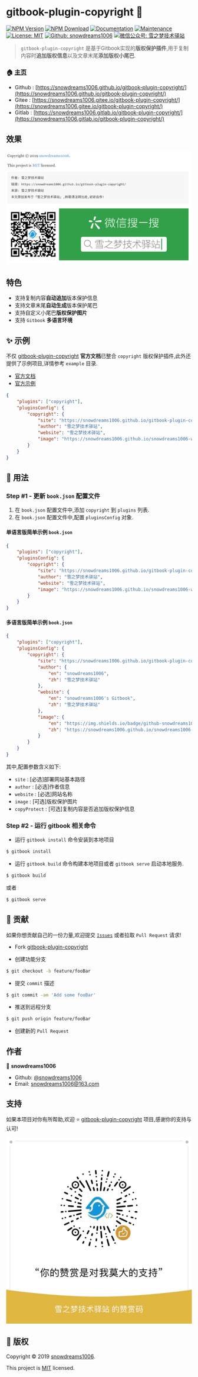 # gitbook-plugin-copyright 👋

[![NPM Version](https://img.shields.io/npm/v/gitbook-plugin-copyright.svg)](https://www.npmjs.com/package/gitbook-plugin-copyright)
[![NPM Download](https://img.shields.io/npm/dt/gitbook-plugin-copyright.svg)](https://www.npmjs.com/package/gitbook-plugin-copyright)
[![Documentation](https://img.shields.io/badge/documentation-yes-brightgreen.svg)](https://github.com/snowdreams1006/gitbook-plugin-copyright#readme)
[![Maintenance](https://img.shields.io/badge/Maintained%3F-yes-green.svg)](https://github.com/snowdreams1006/gitbook-plugin-copyright/graphs/commit-activity)
[![License: MIT](https://img.shields.io/npm/l/gitbook-plugin-copyright.svg)](https://github.com/snowdreams1006/gitbook-plugin-copyright/blob/master/LICENSE)
[![Github: snowdreams1006](https://img.shields.io/badge/github-snowdreams1006-brightgreen.svg)](https://github.com/snowdreams1006)
[![微信公众号: 雪之梦技术驿站](https://img.shields.io/badge/%E5%BE%AE%E4%BF%A1%E5%85%AC%E4%BC%97%E5%8F%B7-%E9%9B%AA%E4%B9%8B%E6%A2%A6%E6%8A%80%E6%9C%AF%E9%A9%BF%E7%AB%99-brightgreen.svg)](https://snowdreams1006.github.io/snowdreams1006-wechat-public.jpeg)

> `gitbook-plugin-copyright` 是基于Gitbook实现的**版权保护插件**,用于复制内容时**追加版权信息**以及文章末尾**添加版权小尾巴**.

### 🏠 [主页](https://github.com/snowdreams1006/gitbook-plugin-copyright#readme)

- Github : [https://snowdreams1006.github.io/gitbook-plugin-copyright/](https://snowdreams1006.github.io/gitbook-plugin-copyright/)
- Gitee : [https://snowdreams1006.gitee.io/gitbook-plugin-copyright/](https://snowdreams1006.gitee.io/gitbook-plugin-copyright/)
- Gitlab : [https://snowdreams1006.gitlab.io/gitbook-plugin-copyright/](https://snowdreams1006.gitlab.io/gitbook-plugin-copyright/)

## 效果

![copyright-use-preview.png](copyright-use-preview.png)

## 特色

- 支持复制内容**自动追加**版本保护信息
- 支持文章末尾**自动生成**版本保护尾巴
- 支持自定义小尾巴**版权保护图片**
- 支持 `Gitbook` **多语言环境**

## ✨ 示例

不仅 [gitbook-plugin-copyright](https://github.com/snowdreams1006/gitbook-plugin-copyright) **官方文档**已整合 `copyright` 版权保护插件,此外还提供了示例项目,详情参考 `example` 目录.

- [官方文档](https://github.com/snowdreams1006/gitbook-plugin-copyright/tree/master/docs)
- [官方示例](https://github.com/snowdreams1006/gitbook-plugin-copyright/tree/master/example)

```json
{
    "plugins": ["copyright"],
    "pluginsConfig": {
        "copyright": {
            "site": "https://snowdreams1006.github.io/gitbook-plugin-copyright",
            "author": "雪之梦技术驿站",
            "website": "雪之梦技术驿站",
            "image": "https://snowdreams1006.github.io/snowdreams1006-wechat-open.png"
        }
    }
}
```

## 🚀 用法

### Step #1 - 更新 `book.json` 配置文件

1. 在 `book.json` 配置文件中,添加 `copyright` 到 `plugins` 列表.
2. 在 `book.json` 配置文件中,配置 `pluginsConfig` 对象.

#### 单语言版简单示例 `book.json` 

```json
{
    "plugins": ["copyright"],
    "pluginsConfig": {
        "copyright": {
            "site": "https://snowdreams1006.github.io/gitbook-plugin-copyright",
            "author": "雪之梦技术驿站",
            "website": "雪之梦技术驿站",
            "image": "https://snowdreams1006.github.io/snowdreams1006-wechat-open.png"
        }
    }
}
```

#### 多语言版简单示例 `book.json` 

```json
{
    "plugins": ["copyright"],
    "pluginsConfig": {
        "copyright": {
            "site": "https://snowdreams1006.github.io/gitbook-plugin-copyright",
            "author": {
                "en": "snowdreams1006",
                "zh": "雪之梦技术驿站"
            },
            "website": {
                "en": "snowdreams1006's Gitbook",
                "zh": "雪之梦技术驿站"
            },
            "image": {
                "en": "https://img.shields.io/badge/github-snowdreams1006-brightgreen.svg",
                "zh": "https://snowdreams1006.github.io/snowdreams1006-wechat-open.png"
            }
        }
    }
}
```

其中,配置参数含义如下: 

- `site` : [必选]部署网站基本路径
- `author` : [必选]作者信息
- `website` : [必选]网站名称
- `image` : [可选]版权保护图片
- `copyProtect` : [可选]复制内容是否追加版权保护信息

### Step #2 - 运行 gitbook 相关命令

- 运行 `gitbook install` 命令安装到本地项目

```bash
$ gitbook install
```

- 运行 `gitbook build` 命令构建本地项目或者 `gitbook serve` 启动本地服务.

```bash
$ gitbook build
```

或者

```bash
$ gitbook serve
```

## 🤝 贡献

如果你想贡献自己的一份力量,欢迎提交 [`Issues`](https://github.com/snowdreams1006/gitbook-plugin-copyright/issues) 或者拉取 `Pull Request` 请求!

- Fork [gitbook-plugin-copyright](https://github.com/snowdreams1006/gitbook-plugin-copyright/fork)

- 创建功能分支

```bash
$ git checkout -b feature/fooBar
```

- 提交 `commit` 描述

```bash
$ git commit -am 'Add some fooBar'
```

- 推送到远程分支

```bash
$ git push origin feature/fooBar
```

- 创建新的 `Pull Request`

## 作者

👤 **snowdreams1006**

- Github: [@snowdreams1006](https://github.com/snowdreams1006)
- Email: [snowdreams1006@163.com](mailto:snowdreams1006@163.com)

## 支持

如果本项目对你有所帮助,欢迎 ⭐️ [gitbook-plugin-copyright](https://github.com/snowdreams1006/gitbook-plugin-copyright) 项目,感谢你的支持与认可!

![snowdreams1006-wechat-donate.jpg](snowdreams1006-wechat-donate.jpg)

## 📝 版权

Copyright © 2019 [snowdreams1006](https://github.com/snowdreams1006).

This project is [MIT](https://github.com/snowdreams1006/gitbook-plugin-copyright/blob/master/LICENSE) licensed.
